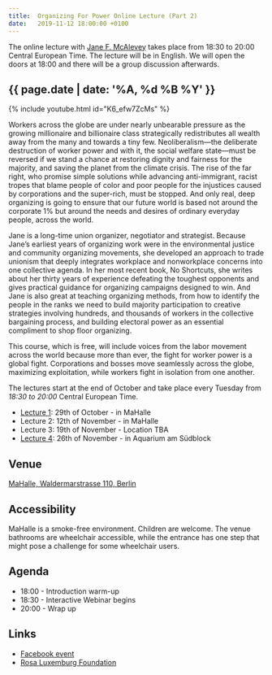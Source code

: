 ```yaml
---
title:  Organizing For Power Online Lecture (Part 2)
date:   2019-11-12 18:00:00 +0100
---
```


The online lecture with [Jane F. McAlevey](https://twitter.com/rsgexp) takes place from 18:30 to 20:00 Central European Time. The lecture will be in English. We will open the doors at 18:00 and there will be a group discussion afterwards.

## {{ page.date | date: '%A, %d %B %Y' }}

{% include youtube.html id="K6_efw7ZcMs" %}

Workers across the globe are under nearly unbearable pressure as the growing millionaire and billionaire class strategically redistributes all wealth away from the many and towards a tiny few. Neoliberalism—the deliberate destruction of worker power and with it, the social welfare state—must be reversed if we stand a chance at restoring dignity and fairness for the majority, and saving the planet from the climate crisis. The rise of the far right, who promise simple solutions while advancing anti-immigrant, racist tropes that blame people of color and poor people for the injustices caused by corporations and the super-rich, must be stopped. And only real, deep organizing is going to ensure that our future world is based not around the corporate 1% but around the needs and desires of ordinary everyday people, across the world.

Jane is a long-time union organizer, negotiator and strategist. Because Jane’s earliest years of organizing work were in the environmental justice and community organizing movements, she developed an approach to trade unionism that deeply integrates workplace and nonworkplace concerns into one collective agenda. In her most recent book, No Shortcuts, she writes about her thirty years of experience defeating the toughest opponents and gives practical guidance for organizing campaigns designed to win. And Jane is also great at teaching organizing methods, from how to identify the people in the ranks we need to build majority participation to creative strategies involving hundreds, and thousands of workers in the collective bargaining process, and building electoral power as an essential compliment to shop floor organizing.

This course, which is free, will include voices from the labor movement across the world because more than ever, the fight for worker power is a global fight. Corporations and bosses move seamlessly across the globe, maximizing exploitation, while workers fight in isolation from one another.

The lectures start at the end of October and take place every Tuesday from *18:30 to 20:00* Central European Time.

* [Lecture 1](/events/10): 29th of October  - in MaHalle
* Lecture 2: 12th of November - in MaHalle
* Lecture 3: 19th of November - Location TBA
* [Lecture 4](/events/13): 26th of November - in Aquarium am Südblock

## Venue

[MaHalle, Waldermarstrasse 110, Berlin](https://www.google.com/maps/place/Waldemarstra%C3%9Fe+110,+10997+Berlin/@52.5009706,13.4261441,17z/data=!3m1!4b1!4m5!3m4!1s0x47a84e4a74a963c9:0xebecab80999c346d!8m2!3d52.5009674!4d13.4283381)

## Accessibility

MaHalle is a smoke-free environment. Children are welcome. The venue bathrooms are wheelchair accessible, while the entrance has one step that might pose a challenge for some wheelchair users.

## Agenda

* 18:00 - Introduction warm-up
* 18:30 - Interactive Webinar begins
* 20:00 - Wrap up

## Links

- [Facebook event](https://www.facebook.com/events/1465413680263997/)
- [Rosa Luxemburg Foundation](http://www.rosalux-nyc.org/organizing-for-power-with-jane-mcalevey/)
